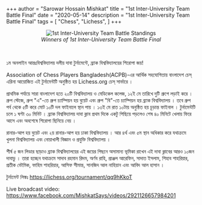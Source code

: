 +++
author = "Sarowar Hossain Mishkat"
title = "1st Inter-University Team Battle Final"
date = "2020-05-14"
description = "1st Inter-University Team Battle Final"
tags = [
    "Chess",
    "Lichess",
]
+++

<center><p><img src="https://s3.us-west-2.amazonaws.com/secure.notion-static.com/6d8ab144-0385-4b54-8d7f-3c34418708c3/poster_winner-min.jpg?X-Amz-Algorithm=AWS4-HMAC-SHA256&amp;X-Amz-Credential=AKIAT73L2G45O3KS52Y5%2F20210621%2Fus-west-2%2Fs3%2Faws4_request&amp;X-Amz-Date=20210621T212851Z&amp;X-Amz-Expires=86400&amp;X-Amz-Signature=57b6afd91c066d6bbcc6c17fba3ca4158e24ed76882adc16281aa4547ee19df0&amp;X-Amz-SignedHeaders=host&amp;response-content-disposition=filename%20%3D%22poster_winner-min.jpg%22" alt="1st Inter-University Team Battle Standings"><br/>
<em>Winners of 1st Inter-University Team Battle Final</em><br/></p></center> <br/>

১ম অনলাইন আন্তঃবিশ্ববিদ্যালয় দলীয় দাবা টুর্নামেন্টে, ব্র্যাক বিশ্ববিদ্যালয়ের শিরোপা জয়!<br/>

Association of Chess Players Bangladesh(ACPB)-এর আর্থিক সহযোগিতায় বাংলাদেশ চেস্‌ এরিনা আয়োজিত এই টুর্নামেন্টটি অনুষ্ঠিত হয় Lichess.org চেস্‌ সার্ভারে ।<br/>

প্রাথমিক পর্যায়ে সারা বাংলাদেশ হতে ২০টি বিশ্ববিদ্যালয় ও মেডিকেল কলেজ, ১২ই মে তারিখে দুটি গ্রুপে লড়াই করে । গ্রুপ স্টেজে, গ্রুপ "এ"-তে গ্রুপ চ্যাম্পিয়ন হয় বুয়েট এবং গ্রুপ "বি"-তে চ্যাম্পিয়ন হয় ব্র্যাক বিশ্ববিদ্যালয় । তবে গ্রুপ পর্ব থেকে ৫টি করে মোট ১০টি দল ফাইনালে স্থান পায় । ১৩ই মে রাত ১০টায় অনুষ্ঠিত হয় চূড়ান্ত ফাইনাল । টুর্নামেন্টটি চলে ১ ঘণ্টা ৩০ মিনিট । ব্র্যাক বিশ্ববিদ্যালয় দাবা ক্লাব প্রথম দিকে একটু পিছিয়ে পড়লেও শেষ ৪০ মিনিটে খেলায় ফিরে আসে এবং অবশেষে শিরোপা ছিনিয়ে নেয় ।<br/>

রানার-আপ হয় বুয়েট এবং ২য় রানার-আপ হয় ঢাকা বিশ্ববিদ্যালয় । আর ৪র্থ এবং ৫ম স্থান অধিকার করে যথাক্রমে খুলনা বিশ্ববিদ্যালয় এবং নোয়াখালী বিজ্ঞান ও প্রযুক্তি বিশ্ববিদ্যালয় ।<br/>

শীর্ষ ৫ জন লিডার ছাড়াও ব্র্যাক বিশ্ববিদ্যালয়ের এই জয়ের পিছনে অসামান্য ভূমিকা রাখেন এই দাবা ক্লাবের আরও ১০জন দাবাড়ু । তারা হচ্ছেন যথাক্রমে সাদাব রহমান রিদম, অর্ণব রাহি, প্রাঞ্জল আরেফিন, সাদাত ইসলাম, শিহাব শাহরিয়ার, প্রতীক ভৌমিক, ফাহিম শাহরিয়ার, আসিফ সীমান্ত, সানজিদ আল নাহিয়ান এবং আবিদ আল হাসান । <br/>

টুর্নামেন্ট লিঙ্কঃ https://lichess.org/tournament/qq9hKkoT <br/>

Live broadcast video: 
https://www.facebook.com/MishkatSays/videos/2921126657984201 <br/>